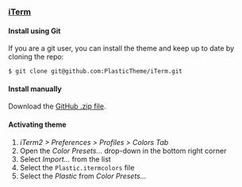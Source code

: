 ### [iTerm](https://iterm2.com/)

#### Install using Git

If you are a git user, you can install the theme and keep up to date by cloning the repo:

    $ git clone git@github.com:PlasticTheme/iTerm.git

#### Install manually

Download the [GitHub .zip file](https://github.com/PlasticTheme/iTerm/archive/refs/heads/main.zip).

#### Activating theme

1.  _iTerm2 > Preferences > Profiles > Colors Tab_
2.  Open the _Color Presets..._ drop-down in the bottom right corner
3.  Select _Import..._ from the list
4.  Select the `Plastic.itermcolors` file
5.  Select the _Plastic_ from _Color Presets..._
